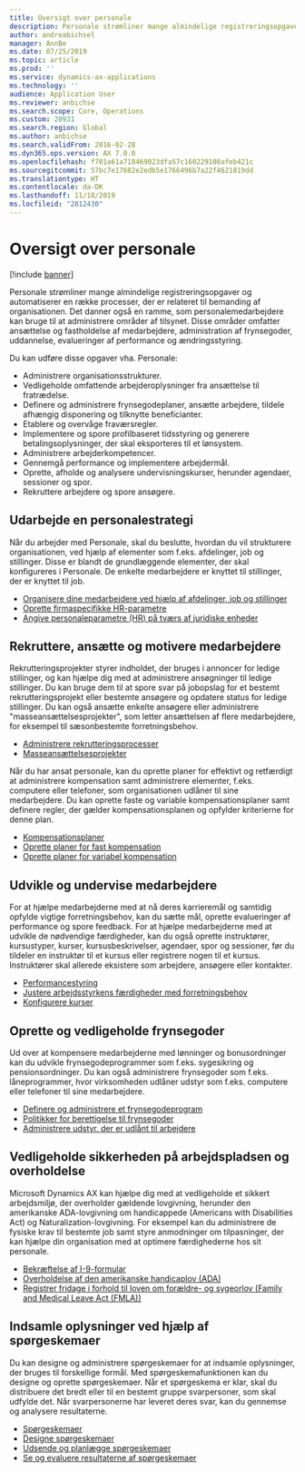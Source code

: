 ```yaml
---
title: Oversigt over personale
description: Personale strømliner mange almindelige registreringsopgaver og automatiserer en række processer, der er relateret til bemanding af organisationen. Det danner også en ramme, som personalemedarbejdere kan bruge til at administrere områder af tilsynet. Disse områder omfatter ansættelse og fastholdelse af medarbejdere, administration af frynsegoder, uddannelse, evalueringer af performance og ændringsstyring.
author: andreabichsel
manager: AnnBe
ms.date: 07/25/2019
ms.topic: article
ms.prod: ''
ms.service: dynamics-ax-applications
ms.technology: ''
audience: Application User
ms.reviewer: anbichse
ms.search.scope: Core, Operations
ms.custom: 20931
ms.search.region: Global
ms.author: anbichse
ms.search.validFrom: 2016-02-28
ms.dyn365.ops.version: AX 7.0.0
ms.openlocfilehash: f701a61a718469023dfa57c160229108afeb421c
ms.sourcegitcommit: 57bc7e17682e2edb5e1766496b7a22f4621819dd
ms.translationtype: HT
ms.contentlocale: da-DK
ms.lasthandoff: 11/18/2019
ms.locfileid: "2812430"
---
```

# <a name="human-resources-overview"></a>Oversigt over personale

[!include [banner](../includes/banner.md)]

Personale strømliner mange almindelige registreringsopgaver og automatiserer en række processer, der er relateret til bemanding af organisationen. Det danner også en ramme, som personalemedarbejdere kan bruge til at administrere områder af tilsynet. Disse områder omfatter ansættelse og fastholdelse af medarbejdere, administration af frynsegoder, uddannelse, evalueringer af performance og ændringsstyring.

Du kan udføre disse opgaver vha. Personale:

+ Administrere organisationsstrukturer.
+ Vedligeholde omfattende arbejderoplysninger fra ansættelse til fratrædelse.
+ Definere og administrere frynsegodeplaner, ansætte arbejdere, tildele afhængig disponering og tilknytte beneficianter.
+ Etablere og overvåge fraværsregler.
+ Implementere og spore profilbaseret tidsstyring og generere betalingsoplysninger, der skal eksporteres til et lønsystem.
+ Administrere arbejderkompetencer.
+ Gennemgå performance og implementere arbejdermål.
+ Oprette, afholde og analysere undervisningskurser, herunder agendaer, sessioner og spor.
+ Rekruttere arbejdere og spore ansøgere.

## <a name="develop-a-human-resources-strategy"></a>Udarbejde en personalestrategi

Når du arbejder med Personale, skal du beslutte, hvordan du vil strukturere organisationen, ved hjælp af elementer som f.eks. afdelinger, job og stillinger. Disse er blandt de grundlæggende elementer, der skal konfigureres i Personale. De enkelte medarbejdere er knyttet til stillinger, der er knyttet til job.

- [Organisere dine medarbejdere ved hjælp af afdelinger, job og stillinger](../../../talent/departments-jobs-positions.md)
- [Oprette firmaspecifikke HR-parametre](../../../talent/set-up-company-specific-hr-parameters.md)
- [Angive personaleparametre (HR) på tværs af juridiske enheder](../../../talent/set-up-hr-parameters-across-legal-entities.md)

## <a name="recruit-hire-and-motivate-employees"></a>Rekruttere, ansætte og motivere medarbejdere

Rekrutteringsprojekter styrer indholdet, der bruges i annoncer for ledige stillinger, og kan hjælpe dig med at administrere ansøgninger til ledige stillinger. Du kan bruge dem til at spore svar på jobopslag for et bestemt rekrutteringsprojekt eller bestemte ansøgere og opdatere status for ledige stillinger. Du kan også ansætte enkelte ansøgere eller administrere "masseansættelsesprojekter", som letter ansættelsen af flere medarbejdere, for eksempel til sæsonbestemte forretningsbehov.

- [Administrere rekrutteringsprocesser](manage-recruiting-process.md)
- [Masseansættelsesprojekter](mass-hire-projects.md) 

Når du har ansat personale, kan du oprette planer for effektivt og retfærdigt at administrere kompensation samt administrere elementer, f.eks. computere eller telefoner, som organisationen udlåner til sine medarbejdere. Du kan oprette faste og variable kompensationsplaner samt definere regler, der gælder kompensationsplanen og opfylder kriterierne for denne plan.

- [Kompensationsplaner](../../../talent/compensation-plans.md)
- [Oprette planer for fast kompensation](../../../talent/create-fixed-compensation-plans.md)
- [Oprette planer for variabel kompensation](../../../talent/create-variable-compensation-plans.md)

## <a name="develop-and-train-employees"></a>Udvikle og undervise medarbejdere

For at hjælpe medarbejderne med at nå deres karrieremål og samtidig opfylde vigtige forretningsbehov, kan du sætte mål, oprette evalueringer af performance og spore feedback. For at hjælpe medarbejderne med at udvikle de nødvendige færdigheder, kan du også oprette instruktører, kursustyper, kurser, kursusbeskrivelser, agendaer, spor og sessioner, før du tildeler en instruktør til et kursus eller registrere nogen til et kursus. Instruktører skal allerede eksistere som arbejdere, ansøgere eller kontakter.

- [Performancestyring](../../../talent/performance-management-overview.md)
- [Justere arbejdsstyrkens færdigheder med forretningsbehov](../../../talent/skills.md)
- [Konfigurere kurser](../../../talent/courses.md)

## <a name="create-and-maintain-benefits"></a>Oprette og vedligeholde frynsegoder

Ud over at kompensere medarbejderne med lønninger og bonusordninger kan du udvikle frynsegodeprogrammer som f.eks. sygesikring og pensionsordninger. Du kan også administrere frynsegoder som f.eks. låneprogrammer, hvor virksomheden udlåner udstyr som f.eks. computere eller telefoner til sine medarbejdere.

- [Definere og administrere et frynsegodeprogram](../../../talent/manage-benefit-program.md)
- [Politikker for berettigelse til frynsegoder](../../../talent/benefit-eligibility-policies.md)
- [Administrere udstyr, der er udlånt til arbejdere](../../../talent/loan-items.md)

## <a name="maintain-workplace-safety-and-compliance"></a>Vedligeholde sikkerheden på arbejdspladsen og overholdelse

Microsoft Dynamics AX kan hjælpe dig med at vedligeholde et sikkert arbejdsmiljø, der overholder gældende lovgivning, herunder den amerikanske ADA-lovgivning om handicappede (Americans with Disabilities Act) og Naturalization-lovgivning. For eksempel kan du administrere de fysiske krav til bestemte job samt styre anmodninger om tilpasninger, der kan hjælpe din organisation med at optimere færdighederne hos sit personale.

- [Bekræftelse af I-9-formular](localizations/noam-usa-form-i-9-verification.md)
- [Overholdelse af den amerikanske handicaplov (ADA)](localizations/noam-usa-comply-ada.md)
- [Registrer fridage i forhold til loven om forældre- og sygeorlov (Family and Medical Leave Act (FMLA))](localizations/noam-usa-track-time-for-fmla.md)

## <a name="gather-information-using-questionnaires"></a>Indsamle oplysninger ved hjælp af spørgeskemaer

Du kan designe og administrere spørgeskemaer for at indsamle oplysninger, der bruges til forskellige formål. Med spørgeskemafunktionen kan du designe og oprette spørgeskemaer. Når et spørgeskema er klar, skal du distribuere det bredt eller til en bestemt gruppe svarpersoner, som skal udfylde det. Når svarpersonerne har leveret deres svar, kan du gennemse og analysere resultaterne.

- [Spørgeskemaer](../../../talent/questionnaires.md)
- [Designe spørgeskemaer](../../../talent/design-questionnaires.md)
- [Udsende og planlægge spørgeskemaer](../../../talent/distribute-questionnaires.md)
- [Se og evaluere resultaterne af spørgeskemaer](../../../talent/evaluate-questionnaire-results.md)
